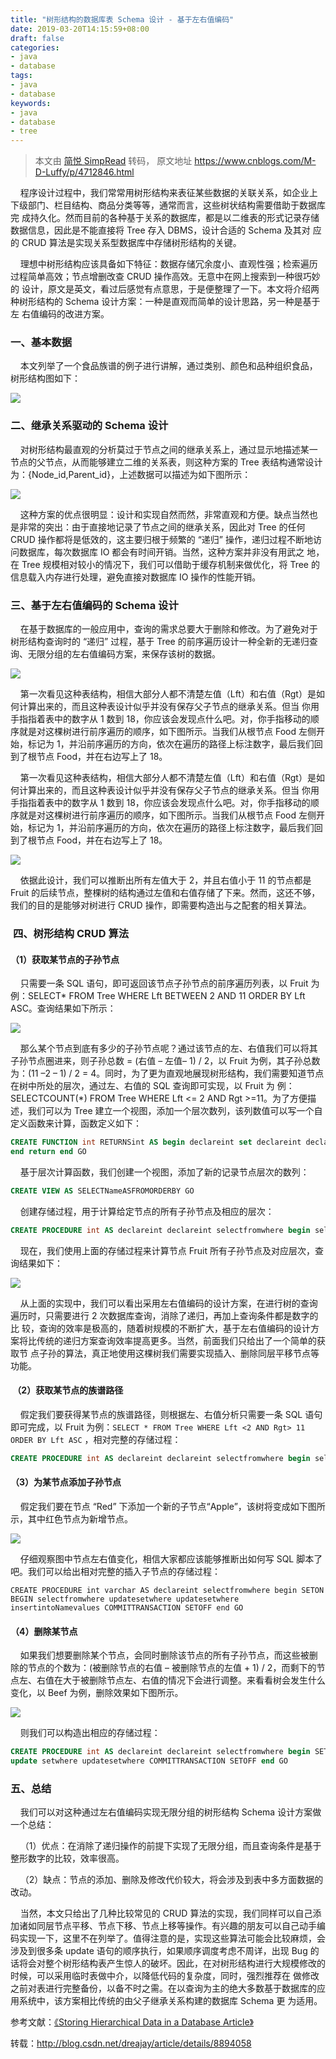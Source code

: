 ```yaml
---
title: "树形结构的数据库表 Schema 设计 - 基于左右值编码"
date: 2019-03-20T14:15:59+08:00
draft: false
categories:
- java
- database
tags:
- java
- database
keywords:
- java
- database
- tree
---
```



> 本文由 [简悦 SimpRead](http://ksria.com/simpread/) 转码， 原文地址 https://www.cnblogs.com/M-D-Luffy/p/4712846.html

    程序设计过程中，我们常常用树形结构来表征某些数据的关联关系，如企业上下级部门、栏目结构、商品分类等等，通常而言，这些树状结构需要借助于数据库完 成持久化。然而目前的各种基于关系的数据库，都是以二维表的形式记录存储数据信息，因此是不能直接将 Tree 存入 DBMS，设计合适的 Schema 及其对 应的 CRUD 算法是实现关系型数据库中存储树形结构的关键。

    理想中树形结构应该具备如下特征：数据存储冗余度小、直观性强；检索遍历过程简单高效；节点增删改查 CRUD 操作高效。无意中在网上搜索到一种很巧妙的 设计，原文是英文，看过后感觉有点意思，于是便整理了一下。本文将介绍两种树形结构的 Schema 设计方案：一种是直观而简单的设计思路，另一种是基于左 右值编码的改进方案。

<!--more-->
### **一、基本数据**

    本文列举了一个食品族谱的例子进行讲解，通过类别、颜色和品种组织食品，树形结构图如下：

![](http://hi.csdn.net/attachment/201107/30/0_1312037863t4T7.gif)

### **二、继承关系驱动的 Schema 设计**

    对树形结构最直观的分析莫过于节点之间的继承关系上，通过显示地描述某一节点的父节点，从而能够建立二维的关系表，则这种方案的 Tree 表结构通常设计为：{Node_id,Parent_id}，上述数据可以描述为如下图所示：

![](http://hi.csdn.net/attachment/201107/30/0_1312038147o1wJ.gif)

    这种方案的优点很明显：设计和实现自然而然，非常直观和方便。缺点当然也是非常的突出：由于直接地记录了节点之间的继承关系，因此对 Tree 的任何 CRUD 操作都将是低效的，这主要归根于频繁的 “递归” 操作，递归过程不断地访问数据库，每次数据库 IO 都会有时间开销。当然，这种方案并非没有用武之 地，在 Tree 规模相对较小的情况下，我们可以借助于缓存机制来做优化，将 Tree 的信息载入内存进行处理，避免直接对数据库 IO 操作的性能开销。

### **三、基于左右值编码的 Schema 设计**

    在基于数据库的一般应用中，查询的需求总要大于删除和修改。为了避免对于树形结构查询时的 “递归” 过程，基于 Tree 的前序遍历设计一种全新的无递归查询、无限分组的左右值编码方案，来保存该树的数据。

![](http://hi.csdn.net/attachment/201107/30/0_1312038223m0YM.gif)

    第一次看见这种表结构，相信大部分人都不清楚左值（Lft）和右值（Rgt）是如何计算出来的，而且这种表设计似乎并没有保存父子节点的继承关系。但当 你用手指指着表中的数字从 1 数到 18，你应该会发现点什么吧。对，你手指移动的顺序就是对这棵树进行前序遍历的顺序，如下图所示。当我们从根节点 Food 左侧开始，标记为 1，并沿前序遍历的方向，依次在遍历的路径上标注数字，最后我们回到了根节点 Food，并在右边写上了 18。

    第一次看见这种表结构，相信大部分人都不清楚左值（Lft）和右值（Rgt）是如何计算出来的，而且这种表设计似乎并没有保存父子节点的继承关系。但当 你用手指指着表中的数字从 1 数到 18，你应该会发现点什么吧。对，你手指移动的顺序就是对这棵树进行前序遍历的顺序，如下图所示。当我们从根节点 Food 左侧开始，标记为 1，并沿前序遍历的方向，依次在遍历的路径上标注数字，最后我们回到了根节点 Food，并在右边写上了 18。

![](http://hi.csdn.net/attachment/201107/30/0_1312038275P594.gif)

    依据此设计，我们可以推断出所有左值大于 2，并且右值小于 11 的节点都是 Fruit 的后续节点，整棵树的结构通过左值和右值存储了下来。然而，这还不够，我们的目的是能够对树进行 CRUD 操作，即需要构造出与之配套的相关算法。

###  **四、树形结构 CRUD 算法**

#### **（1）获取某节点的子孙节点**

    只需要一条 SQL 语句，即可返回该节点子孙节点的前序遍历列表，以 Fruit 为例：SELECT* FROM Tree WHERE Lft BETWEEN 2 AND 11 ORDER BY Lft ASC。查询结果如下所示：

![](http://hi.csdn.net/attachment/201107/30/0_1312038343twHh.gif)

    那么某个节点到底有多少的子孙节点呢？通过该节点的左、右值我们可以将其子孙节点圈进来，则子孙总数 = (右值 – 左值– 1) / 2，以 Fruit 为例，其子孙总数为：(11 –2 – 1) / 2 = 4。同时，为了更为直观地展现树形结构，我们需要知道节点在树中所处的层次，通过左、右值的 SQL 查询即可实现，以 Fruit 为 例：SELECTCOUNT(*) FROM Tree WHERE Lft <= 2 AND Rgt >=11。为了方便描述，我们可以为 Tree 建立一个视图，添加一个层次数列，该列数值可以写一个自定义函数来计算，函数定义如下：
```sql
CREATE FUNCTION int RETURNSint AS begin declareint set declareint declareint selectfromwhere begin selectfromwhere select(*) fromwhere Rgt >= @rgt  
end return end GO
```
    基于层次计算函数，我们创建一个视图，添加了新的记录节点层次的数列：
```sql
CREATE VIEW AS SELECTNameASFROMORDERBY GO 
```
    创建存储过程，用于计算给定节点的所有子孙节点及相应的层次：
```sql
CREATE PROCEDURE int AS declareint declareint selectfromwhere begin selectfromwhere selectfromwhere @lft  @rgt orderbyASC end GO  
```

    现在，我们使用上面的存储过程来计算节点 Fruit 所有子孙节点及对应层次，查询结果如下：

![](http://hi.csdn.net/attachment/201107/30/0_1312038603C14v.gif)

    从上面的实现中，我们可以看出采用左右值编码的设计方案，在进行树的查询遍历时，只需要进行 2 次数据库查询，消除了递归，再加上查询条件都是数字的比 较，查询的效率是极高的，随着树规模的不断扩大，基于左右值编码的设计方案将比传统的递归方案查询效率提高更多。当然，前面我们只给出了一个简单的获取节 点子孙的算法，真正地使用这棵树我们需要实现插入、删除同层平移节点等功能。

####  **（2）获取某节点的族谱路径**

    假定我们要获得某节点的族谱路径，则根据左、右值分析只需要一条 SQL 语句即可完成，以 Fruit 为例：`SELECT * FROM Tree WHERE Lft <2 AND Rgt> 11 ORDER BY Lft ASC` ，相对完整的存储过程：
```sql
CREATE PROCEDURE int AS declareint declareint selectfromwhere begin selectfromwhere selectfromwhere Rgt > @rgt orderbyASC end GO
```

#### **（3）为某节点添加子孙节点**

    假定我们要在节点 “Red” 下添加一个新的子节点“Apple”，该树将变成如下图所示，其中红色节点为新增节点。

![](http://hi.csdn.net/attachment/201107/30/0_13120386989za9.gif)

    仔细观察图中节点左右值变化，相信大家都应该能够推断出如何写 SQL 脚本了吧。我们可以给出相对完整的插入子节点的存储过程：
```
CREATE PROCEDURE int varchar AS declareint selectfromwhere begin SETON BEGIN selectfromwhere updatesetwhere updatesetwhere insertintoNamevalues COMMITTRANSACTION SETOFF end GO  
```

#### **（4）删除某节点**

    如果我们想要删除某个节点，会同时删除该节点的所有子孙节点，而这些被删除的节点的个数为：(被删除节点的右值 – 被删除节点的左值 + 1) / 2，而剩下的节点左、右值在大于被删除节点左、右值的情况下会进行调整。来看看树会发生什么变化，以 Beef 为例，删除效果如下图所示。

![](http://hi.csdn.net/attachment/201107/30/0_13120387708332.gif)

    则我们可以构造出相应的存储过程：
```sql
CREATE PROCEDURE int AS declareint declareint selectfromwhere begin SETON BEGIN selectfromwhere deletefromwhere Rgt <= @rgt  
update setwhere updatesetwhere COMMITTRANSACTION SETOFF end GO  
```

### **五、总结**

    我们可以对这种通过左右值编码实现无限分组的树形结构 Schema 设计方案做一个总结：

    （1）优点：在消除了递归操作的前提下实现了无限分组，而且查询条件是基于整形数字的比较，效率很高。

    （2）缺点：节点的添加、删除及修改代价较大，将会涉及到表中多方面数据的改动。

    当然，本文只给出了几种比较常见的 CRUD 算法的实现，我们同样可以自己添加诸如同层节点平移、节点下移、节点上移等操作。有兴趣的朋友可以自己动手编 码实现一下，这里不在列举了。值得注意的是，实现这些算法可能会比较麻烦，会涉及到很多条 update 语句的顺序执行，如果顺序调度考虑不周详，出现 Bug 的话将会对整个树形结构表产生惊人的破坏。因此，在对树形结构进行大规模修改的时候，可以采用临时表做中介，以降低代码的复杂度，同时，强烈推荐在 做修改之前对表进行完整备份，以备不时之需。在以查询为主的绝大多数基于数据库的应用系统中，该方案相比传统的由父子继承关系构建的数据库 Schema 更 为适用。

参考文献：[《Storing Hierarchical Data in a Database Article》](http://www.sitepoint.com/hierarchical-data-database/)

转载：http://blog.csdn.net/dreajay/article/details/8894058